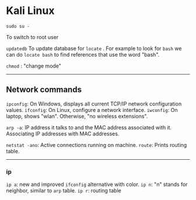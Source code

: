# Kali Linux

`sudo su -`

To switch to root user

`updatedb`
To update database for `locate` . For example to look for `bash` we can do `locate bash` to find references that use the word "bash".

`chmod` : "change mode"

---
## Network commands

`ipconfig`: On Windows, displays all current TCP/IP network configuration values.
`ifconfig`: On Linux, configure a network interface.
`iwconfig`: On laptop, shows "wlan". Otherwise, "no wireless extensions".

`arp -a`: IP address it talks to and the MAC address associated with it. Associating IP addresses with MAC addresses.

`netstat -ano`: Active connections running on machine.
`route`: Prints routing table.

---
### ip
`ip a`: new and improved `ifconfig` alternative with color.
`ip n`: "n" stands for neighbor, similar to `arp` table.
`ip r`: routing table

